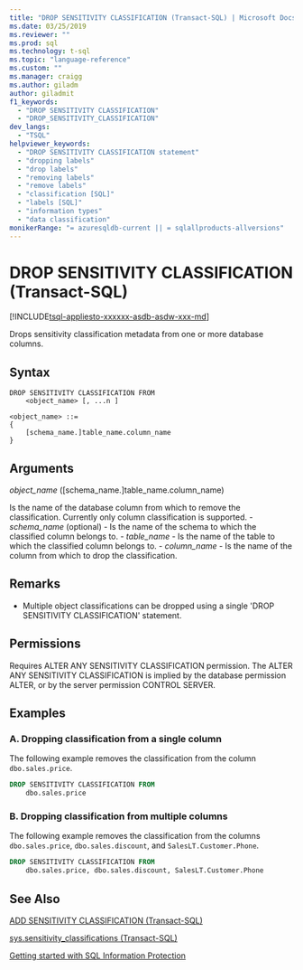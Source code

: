 ```yaml
---
title: "DROP SENSITIVITY CLASSIFICATION (Transact-SQL) | Microsoft Docs"
ms.date: 03/25/2019
ms.reviewer: ""
ms.prod: sql
ms.technology: t-sql
ms.topic: "language-reference"
ms.custom: ""
ms.manager: craigg
ms.author: giladm
author: giladmit
f1_keywords:
  - "DROP SENSITIVITY CLASSIFICATION"
  - "DROP_SENSITIVITY_CLASSIFICATION"
dev_langs:
  - "TSQL"
helpviewer_keywords:
  - "DROP SENSITIVITY CLASSIFICATION statement"
  - "dropping labels"
  - "drop labels"
  - "removing labels"
  - "remove labels"
  - "classification [SQL]"
  - "labels [SQL]"
  - "information types"
  - "data classification"
monikerRange: "= azuresqldb-current || = sqlallproducts-allversions"
---
```

# DROP SENSITIVITY CLASSIFICATION (Transact-SQL)
[!INCLUDE[tsql-appliesto-xxxxxx-asdb-asdw-xxx-md](../../includes/tsql-appliesto-xxxxxx-asdb-asdw-xxx-md.md)]

Drops sensitivity classification metadata from one or more database columns.

## Syntax

```syntaxsql
DROP SENSITIVITY CLASSIFICATION FROM
    <object_name> [, ...n ]

<object_name> ::=
{
    [schema_name.]table_name.column_name
}
```  

## Arguments  

*object_name* ([schema_name.]table_name.column_name)

Is the name of the database column from which to remove the classification. Currently only column classification is supported.
    - *schema_name* (optional) - Is the name of the schema to which the classified column belongs to.
    - *table_name* - Is the name of the table to which the classified column belongs to.
    - *column_name* - Is the name of the column from which to drop the classification.

## Remarks  

- Multiple object classifications can be dropped using a single 'DROP SENSITIVITY CLASSIFICATION' statement.

## Permissions  

Requires ALTER ANY SENSITIVITY CLASSIFICATION permission. The ALTER ANY SENSITIVITY CLASSIFICATION is implied by the database permission ALTER, or by the server permission CONTROL SERVER.


## Examples  


### A. Dropping classification from a single column

The following example removes the classification from the column `dbo.sales.price`.  

```sql
DROP SENSITIVITY CLASSIFICATION FROM
    dbo.sales.price
```

### B. Dropping classification from multiple columns

The following example removes the classification from the columns `dbo.sales.price`, `dbo.sales.discount`, and `SalesLT.Customer.Phone`.  

```sql
DROP SENSITIVITY CLASSIFICATION FROM
    dbo.sales.price, dbo.sales.discount, SalesLT.Customer.Phone  
```

## See Also  

[ADD SENSITIVITY CLASSIFICATION (Transact-SQL)](../../t-sql/statements/add-sensitivity-classification-transact-sql.md)

[sys.sensitivity_classifications (Transact-SQL)](../../relational-databases/system-catalog-views/sys-sensitivity-classifications-transact-sql.md)

[Getting started with SQL Information Protection](https://aka.ms/sqlip)
